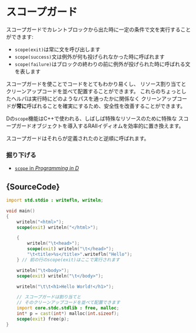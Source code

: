 # スコープガード

スコープガードでカレントブロックから出た時に一定の条件で文を実行することができます:

* `scope(exit)`は常に文を呼び出します
* `scope(success)`文は例外が何も投げられなかった時に呼ばれます
* `scope(failure)`はブロックの終わりの前に例外が投げられた時に呼ばれる文を表します

スコープガードを使ことでコードをとてもわかり易くし、
リソース割り当てとクリーンアップコードを並べて配置することができます。
これらのちょっとしたヘルパは実行時にどのようなパスを通ったかに関係なく
クリーンアップコードが**常に**呼ばれることを確実にするため、安全性を改善することができます。

Dの`scope`機能はC++で使われる、しばしば特殊なリソースのために特殊な
スコープガードオブジェクトを導入するRAIIイディオムを効率的に置き換えます。

スコープガードはそれらが定義されたのと逆順に呼ばれます。

### 掘り下げる

- [`scope` in _Programming in D_](http://ddili.org/ders/d.en/scope.html)

## {SourceCode}

```d
import std.stdio : writefln, writeln;

void main()
{
    writeln("<html>");
    scope(exit) writeln("</html>");

    {
        writeln("\t<head>");
        scope(exit) writeln("\t</head>");
        "\t<title>%s</title>".writefln("Hello");
    } // 前の行のscope(exit)はここで実行されます

    writeln("\t<body>");
    scope(exit) writeln("\t</body>");

    writeln("\t\t<h1>Hello World!</h1>");

    // スコープガードは割り当てと
    // そのクリーンアップコードを並べて配置できます
    import core.stdc.stdlib : free, malloc;
    int* p = cast(int*) malloc(int.sizeof);
    scope(exit) free(p);
}
```
